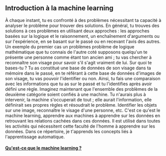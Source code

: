<h2>Introduction à la machine learning</h2>
<p>
    À chaque instant, tu es confronté à des problèmes nécessitant ta capacité à analyser le problème pour trouver des solutions. En général, tu trouves des solutions à ces problèmes en utilisant deux approches : les approches basées sur la logique et le raisonnement, un enchaînement d'arguments ou  sur l'expérience, en se basant sur le passé ou en recevant l'avis des autres. Un exemple du premier cas un problèmes problème de logique mathématique que tu connais de l'autre coté supposons quelqu'un te présente une personne comme étant ton ancien ami ; tu vas chercher à reconnaître son visage pour savoir s'il s'agit vraiment de lui. Sur quoi te bases-tu ? Tu as constitué une base de données de son visage dans ta mémoire dans le passé, en te référant à cette base de données d'images de son visage, tu vas pouvoir l'identifier ou non. Ainsi, tu fais une comparaison avec les informations que tu as sur le passé et tu l'identifies après avoir défini une règle.
    Imaginez maintenant que l'ensemble des problèmes de la deuxième catégorie soient confiés à une machine. Tu n'aurais plus à intervenir, la machine s'occuperait de tout ; elle aurait l'information, elle définirait ses propres règles et résoudrait le problème. Identifier les objets sur une image, reconnaître le visage d'une personne, etc. C'est ce qu'est le machine learning, apprendre aux machines à apprendre sur les données en retrouvant les relations cachées dans ces données. Il est  utilisé dans toutes les activités qui nécessitent cette faculté de l'homme à apprendre sur les données. Dans ce répertoire, je t'apprends les concepts liés à l'apprentissage automatique.
</p>
<h4><a href="whatisml.md">Qu'est-ce que le machine learning ?</a></h4>